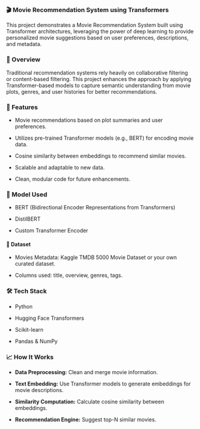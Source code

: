 ### 🎬 Movie Recommendation System using Transformers
This project demonstrates a Movie Recommendation System built using Transformer architectures, leveraging the power of deep learning to provide personalized movie suggestions based on user preferences, descriptions, and metadata.

### 🚀 Overview
Traditional recommendation systems rely heavily on collaborative filtering or content-based filtering. This project enhances the approach by applying Transformer-based models to capture semantic understanding from movie plots, genres, and user histories for better recommendations.

### 📌 Features
- Movie recommendations based on plot summaries and user preferences.

- Utilizes pre-trained Transformer models (e.g., BERT) for encoding movie data.

- Cosine similarity between embeddings to recommend similar movies.

- Scalable and adaptable to new data.

- Clean, modular code for future enhancements.

### 🧠 Model Used
 - BERT (Bidirectional Encoder Representations from Transformers)

 - DistilBERT

 - Custom Transformer Encoder


#### 📂 Dataset
- Movies Metadata: Kaggle TMDB 5000 Movie Dataset or your own curated dataset.

- Columns used: title, overview, genres, tags.

### 🛠️ Tech Stack
- Python

- Hugging Face Transformers

- Scikit-learn

- Pandas & NumPy


### 📈 How It Works
- **Data Preprocessing:** Clean and merge movie information.

- **Text Embedding:** Use Transformer models to generate embeddings for movie descriptions.

- **Similarity Computation:** Calculate cosine similarity between embeddings.

- **Recommendation Engine:** Suggest top-N similar movies.
